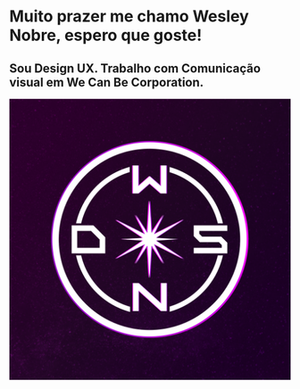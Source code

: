 # Muito prazer me chamo Wesley Nobre, espero que goste!
## Sou Design UX. Trabalho com Comunicação visual em We Can Be Corporation.

![WeCanBe](https://github.com/w-nobre/w-nobre/blob/main/Logo.png)
